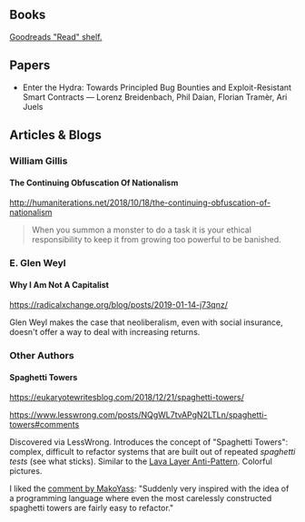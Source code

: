 ## Books

[Goodreads "Read" shelf.](https://www.goodreads.com/review/list/36366622-tom-hutchinson?order=d&shelf=read&sort=date_read)

## Papers

- Enter the Hydra: Towards Principled Bug Bounties and Exploit-Resistant Smart Contracts — Lorenz Breidenbach, Phil Daian, Florian Tramèr, Ari Juels

## Articles & Blogs

### William Gillis

#### The Continuing Obfuscation Of Nationalism

http://humaniterations.net/2018/10/18/the-continuing-obfuscation-of-nationalism

> When you summon a monster to do a task it is your ethical responsibility to keep it from growing too powerful to be banished.

### E. Glen Weyl

#### Why I Am Not A Capitalist

https://radicalxchange.org/blog/posts/2019-01-14-j73qnz/

Glen Weyl makes the case that neoliberalism, even with social insurance, doesn't offer a way to deal with increasing returns.

### Other Authors

#### Spaghetti Towers

https://eukaryotewritesblog.com/2018/12/21/spaghetti-towers/

https://www.lesswrong.com/posts/NQgWL7tvAPgN2LTLn/spaghetti-towers#comments

Discovered via LessWrong. Introduces the concept of "Spaghetti Towers": complex, difficult to refactor systems that are built out of repeated *spaghetti tests* (see what sticks). Similar to the [Lava Layer Anti-Pattern](https://mikehadlow.blogspot.com/2014/12/the-lava-layer-anti-pattern.html). Colorful pictures.

I liked the [comment by MakoYass](https://www.lesswrong.com/posts/NQgWL7tvAPgN2LTLn/spaghetti-towers#iTTrtXD2D3j5c5ZTi): "Suddenly very inspired with the idea of a programming language where even the most carelessly constructed spaghetti towers are fairly easy to refactor."
